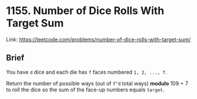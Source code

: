 # 1155. Number of Dice Rolls With Target Sum

Link: https://leetcode.com/problems/number-of-dice-rolls-with-target-sum/

## Brief

You have `d` dice and each die has `f` faces numbered `1, 2, ..., f`.

Return the number of possible ways (out of `f^d` total ways) **modulo** 109 + 7 to roll the dice so the sum of the face-up numbers equals `target`.